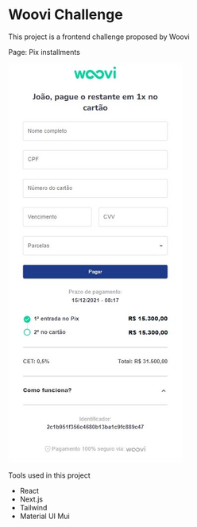# Woovi Challenge 

This project is a frontend challenge proposed by Woovi 

Page: Pix installments

![imgbackgorund](/public/printCreditCard.jpg)

Tools used in this project

- React
- Next.js
- Tailwind
- Material UI Mui
